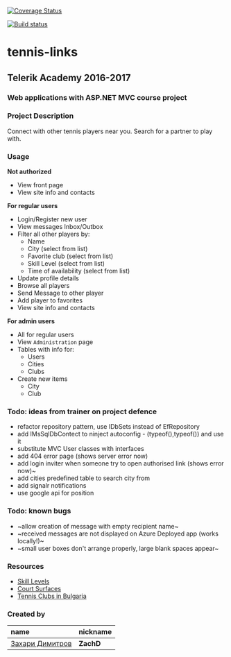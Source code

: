 [![Coverage Status](https://coveralls.io/repos/github/zachdimitrov/tennis-links/badge.svg?branch=master)](https://coveralls.io/github/zachdimitrov/tennis-links?branch=master)

[![Build status](https://ci.appveyor.com/api/projects/status/igtexou4ht7mmncc?svg=true)](https://ci.appveyor.com/project/zachdimitrov/tennis-links)

# tennis-links

## Telerik Academy 2016-2017
### Web applications with ASP.NET MVC course project

### Project Description
Connect with other tennis players near you. Search for a partner to play with.
### Usage  
**Not authorized**

- View front page
- View site info and contacts

**For regular users**  

- Login/Register new user
- View messages Inbox/Outbox
- Filter all other players by:
  - Name
  - City (select from list)
  - Favorite club (select from list)
  - Skill Level (select from list)
  - Time of availability (select from list)
- Update profile details
- Browse all players
- Send Message to other player
- Add player to favorites
- View site info and contacts

**For admin users**

- All for regular users
- View `Administration` page
- Tables with info for:
  - Users
  - Cities
  - Clubs
- Create new items
  - City
  - Club

### Todo: ideas from trainer on project defence
- refactor repository pattern, use IDbSets instead of EfRepository
- add IMsSqlDbContect to ninject autoconfig - (typeof(),typeof()) and use it
- substitute MVC User classes with interfaces
- add 404 error page (shows server error now)
- add login inviter when someone try to open authorised link (shows error now)~
- add cities predefined table to search city from
- add signalr notifications
- use google api for position

### Todo: known bugs
- ~allow creation of message with empty recipient name~
- ~received messages are not displayed on Azure Deployed app (works locally!)~
- ~small user boxes don't arrange properly, large blank spaces appear~

### Resources
- [Skill Levels](https://www.tenniscanada.com/wp-content/uploads/2015/12/Self-Rating-Guide-English.pdf)
- [Court Surfaces](http://www.itftennis.com/technical/courts/classified-surfaces/about-court-pace-classification.aspx)
- [Tennis Clubs in Bulgaria](http://bgtennis.bg/images/Kategorii_klubove_2017.pdf)

### Created by
name | nickname
:--- | :---
[Захари Димитров](https://telerikacademy.com/Users/ZachD) | **ZachD**  
